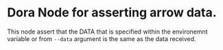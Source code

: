 # Dora Node for asserting arrow data.

This node assert that the DATA that is specified within the environemnt variable or from `--data` argument is the same as the data received.
